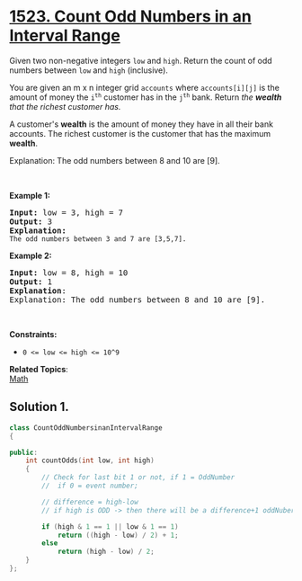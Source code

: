 # [1523. Count Odd Numbers in an Interval Range](https://leetcode.com/problems/count-odd-numbers-in-an-interval-range?envType=study-plan&id=programming-skills-i)

Given two non-negative integers <code>low</code> and <code>high</code>. Return the count of odd numbers between <code>low</code> and <code>high</code> (inclusive).

<p>You are given an m x n</code> integer grid <code>accounts</code> where <code>accounts[i][j]</code> is the amount of money the <code>i​​​​​<sup>​​​​​​th</sup>​​​​</code> customer has in the <code>j​​​​​<sup>​​​​​​th</sup></code>​​​​ bank. Return<em> the <strong>wealth</strong> that the richest customer has.</em></p>

<p>A customer's <strong>wealth</strong> is the amount of money they have in all their bank accounts. The richest customer is the customer that has the maximum <strong>wealth</strong>.</p>

Explanation: The odd numbers between 8 and 10 are [9].
 
<p>&nbsp;</p>
<p><strong>Example 1:</strong></p>

<pre><strong>Input:</strong> low = 3, high = 7
<strong>Output:</strong> 3
<strong>Explanation</strong><strong>:</strong>
<code>The odd numbers between 3 and 7 are [3,5,7].</code>
</pre>

<p><strong>Example 2:</strong></p>

<pre>
<strong>Input:</strong> low = 8, high = 10
<strong>Output:</strong> 1
<strong>Explanation</strong>: 
Explanation: The odd numbers between 8 and 10 are [9].</pre>


<p>&nbsp;</p>
<p><strong>Constraints:</strong></p>

<ul>
	<li><code>0 <= low <= high <= 10^9</code></li>
</ul>


**Related Topics**:  
[Math](https://leetcode.com/tag/math/)

## Solution 1.

```cpp
class CountOddNumbersinanIntervalRange
{

public:
    int countOdds(int low, int high)
    {
        // Check for last bit 1 or not, if 1 = OddNumber
        //  if 0 = event number;

        // difference = high-low
        // if high is ODD -> then there will be a difference+1 oddNubers

        if (high & 1 == 1 || low & 1 == 1)
            return ((high - low) / 2) + 1;
        else
            return (high - low) / 2;
    }
};
```